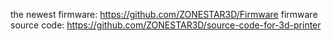 the newest firmware: https://github.com/ZONESTAR3D/Firmware
firmware source code: https://github.com/ZONESTAR3D/source-code-for-3d-printer

